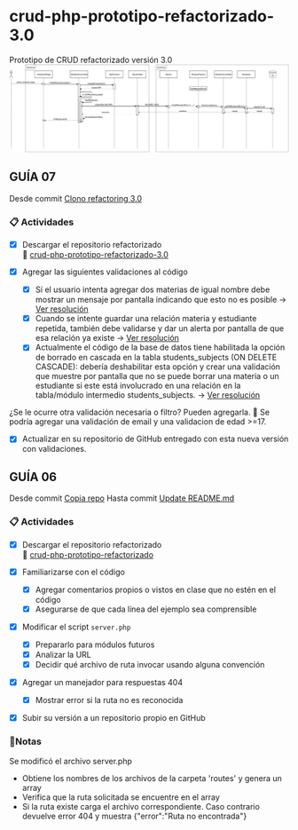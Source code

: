 # crud-php-prototipo-refactorizado-3.0
Prototipo de CRUD refactorizado versión 3.0
![Diagrama de secuencia de de la obtención de estudiantes](/uml/diagrama_de_secuencia_refactoring-3.0.png?raw=true "Diagrama de secuencia de de la obtención de estudiantes")


## GUÍA 07
Desde commit [Clono refactoring 3.0](https://github.com/CamilaSanchezB/TIB-Refactoring-G06/commit/82ce3db582e0f97dc17641018a51d839736ae423)

### 📋 Actividades

- [x] Descargar el repositorio refactorizado  
  🔗 [crud-php-prototipo-refactorizado-3.0](https://github.com/gabrielinuz/crud-php-prototipo-refactorizado-3.0)

- [x] Agregar las siguientes validaciones al código  
    - [x] Sí el usuario intenta agregar dos materias de igual nombre debe mostrar un mensaje por pantalla indicando que esto no es posible -> [Ver resolución](https://github.com/CamilaSanchezB/TIB-Refactoring-G06/pull/2)
    - [x] Cuando se intente guardar una relación materia y estudiante repetida, también debe validarse y dar un alerta por pantalla de que esa relación ya existe  -> [Ver resolución](https://github.com/CamilaSanchezB/TIB-Refactoring-G06/pull/4)
    - [x] Actualmente el código de la base de datos tiene habilitada la opción de borrado en cascada en la tabla students_subjects (ON DELETE CASCADE): debería deshabilitar esta opción y crear una validación que muestre por pantalla que no se puede borrar una materia o un estudiante si este está involucrado en una relación en la tabla/módulo intermedio students_subjects. -> [Ver resolución](https://github.com/CamilaSanchezB/TIB-Refactoring-G06/pull/6)

¿Se le ocurre otra validación necesaria o filtro? Pueden agregarla. 
📝 Se podría agregar una validación de email y una validacion de edad >=17.
- [x] Actualizar en su repositorio de GitHub entregado con esta nueva versión con validaciones.


## GUÍA 06
Desde commit [Copia repo](https://github.com/CamilaSanchezB/TIB-Refactoring-G06/commit/bbbc241a1b4cb68c3601b7b9d246d4a44c22230d)
Hasta commit [Update README.md](https://github.com/CamilaSanchezB/TIB-Refactoring-G06/commit/88cb7c5de8450a9d57550b02dd13458f97db5f6f)

### 📋 Actividades

- [x] Descargar el repositorio refactorizado  
  🔗 [crud-php-prototipo-refactorizado](https://github.com/gabrielinuz/crud-php-prototipo-refactorizado)

- [x] Familiarizarse con el código   
    - [x] Agregar comentarios propios o vistos en clase que no estén en el código  
    - [x] Asegurarse de que cada línea del ejemplo sea comprensible

- [x] Modificar el script `server.php`  
    - [x] Prepararlo para módulos futuros  
    - [x] Analizar la URL  
    - [x] Decidir qué archivo de ruta invocar usando alguna convención

- [x] Agregar un manejador para respuestas 404  
    - [x] Mostrar error si la ruta no es reconocida

- [x] Subir su versión a un repositorio propio en GitHub

### 📝Notas
Se modificó el archivo server.php
- Obtiene los nombres de los archivos de la carpeta 'routes' y genera un array
- Verifica que la ruta solicitada se encuentre en el array
- Si la ruta existe carga el archivo correspondiente. Caso contrario devuelve error 404 y muestra {"error":"Ruta no encontrada"}
